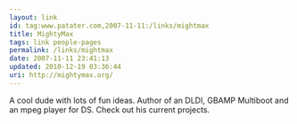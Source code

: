 ```yaml
---
layout: link
id: tag:www.patater.com,2007-11-11:/links/mightmax
title: MightyMax
tags: link people-pages
permalink: /links/mightmax
date: 2007-11-11 23:41:13
updated: 2010-12-19 03:36:44
uri: http://mightymax.org/
---
```

A cool dude with lots of fun ideas. Author of an DLDI, GBAMP Multiboot and an
mpeg player for DS. Check out his current projects.
